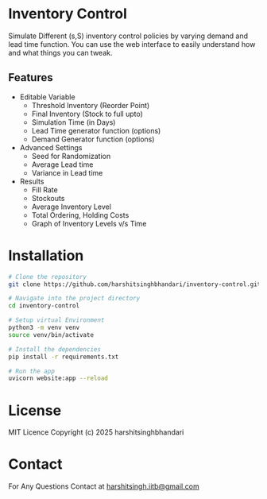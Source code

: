# Inventory Control
Simulate Different (s,S) inventory control policies by varying demand and lead time function. 
You can use the web interface to easily understand how and what things you can tweak.

## Features
- Editable Variable
    - Threshold Inventory (Reorder Point)
    - Final Inventory (Stock to full upto)
    - Simulation Time (in Days)
    - Lead Time generator function (options)
    - Demand Generator function (options)
- Advanced Settings
    - Seed for Randomization
    - Average Lead time
    - Variance in Lead time
- Results
    - Fill Rate
    - Stockouts
    - Average Inventory Level
    - Total Ordering, Holding Costs
    - Graph of Inventory Levels v/s Time

# Installation
```bash
# Clone the repository
git clone https://github.com/harshitsinghbhandari/inventory-control.git

# Navigate into the project directory
cd inventory-control

# Setup virtual Environment
python3 -m venv venv
source venv/bin/activate

# Install the dependencies
pip install -r requirements.txt

# Run the app
uvicorn website:app --reload
```

# License
MIT Licence
Copyright (c) 2025 harshitsinghbhandari

# Contact
For Any Questions Contact at [harshitsingh.iitb@gmail.com](mailto:harshitsingh.iitb@gmail.com "Mail To Harshit Singh")

